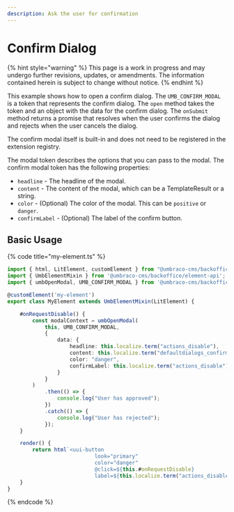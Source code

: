 ```yaml
---
description: Ask the user for confirmation
---
```


# Confirm Dialog

{% hint style="warning" %}
This page is a work in progress and may undergo further revisions, updates, or amendments. The information contained herein is subject to change without notice.
{% endhint %}

This example shows how to open a confirm dialog. The `UMB_CONFIRM_MODAL` is a token that represents the confirm dialog. The `open` method takes the token and an object with the data for the confirm dialog. The `onSubmit` method returns a promise that resolves when the user confirms the dialog and rejects when the user cancels the dialog.

The confirm modal itself is built-in and does not need to be registered in the extension registry.

The modal token describes the options that you can pass to the modal. The confirm modal token has the following properties:

* `headline` - The headline of the modal.
* `content` - The content of the modal, which can be a TemplateResult or a string.
* `color` - (Optional) The color of the modal. This can be `positive` or `danger`.
* `confirmLabel` - (Optional) The label of the confirm button.

## Basic Usage

{% code title="my-element.ts" %}
```typescript
import { html, LitElement, customElement } from "@umbraco-cms/backoffice/external/lit";
import { UmbElementMixin } from '@umbraco-cms/backoffice/element-api';
import { umbOpenModal, UMB_CONFIRM_MODAL } from '@umbraco-cms/backoffice/modal';

@customElement('my-element')
export class MyElement extends UmbElementMixin(LitElement) {

    #onRequestDisable() {
        const modalContext = umbOpenModal(
            this, UMB_CONFIRM_MODAL,
            {
                data: {
                    headline: this.localize.term("actions_disable"),
                    content: this.localize.term("defaultdialogs_confirmdisable"),
                    color: "danger",
                    confirmLabel: this.localize.term("actions_disable"),
                }
            }
        )
            .then(() => {
                console.log("User has approved");
            })
            .catch(() => {
                console.log("User has rejected");
            });
    }

    render() {
        return html`<uui-button
                            look="primary"
                            color="danger"
                            @click=${this.#onRequestDisable}
                            label=${this.localize.term("actions_disable")}></uui-button>`;
    }
}
```
{% endcode %}
